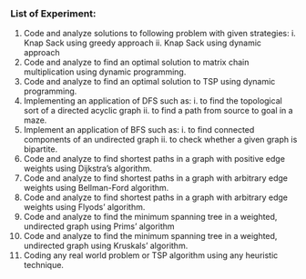 ### List of Experiment:
1. Code and analyze solutions to following problem with given strategies:
    i. Knap Sack using greedy approach
    ii. Knap Sack using dynamic approach
2. Code and analyze to find an optimal solution to matrix chain multiplication using dynamic programming.
3. Code and analyze to find an optimal solution to TSP using dynamic programming.
4. Implementing an application of DFS such as:
    i. to find the topological sort of a directed acyclic graph
    ii. to find a path from source to goal in a maze.
5. Implement an application of BFS such as:
    i. to find connected components of an undirected graph
    ii. to check whether a given graph is bipartite.
6. Code and analyze to find shortest paths in a graph with positive edge weights using Dijkstra’s algorithm.
7. Code and analyze to find shortest paths in a graph with arbitrary edge weights using Bellman-Ford algorithm.
8. Code and analyze to find shortest paths in a graph with arbitrary edge weights using Flyods’ algorithm.
9. Code and analyze to find the minimum spanning tree in a weighted, undirected graph using Prims’ algorithm
10. Code and analyze to find the minimum spanning tree in a weighted, undirected graph using Kruskals’ algorithm.
11. Coding any real world problem or TSP algorithm using any heuristic technique.
